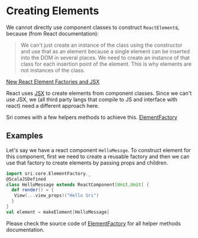 # Creating Elements 

We cannot directly use component classes to construct `ReactElement`s, because (from React documentation): 

>We can't just create an instance of the class using the constructor and use that as an element because a single element can be inserted into the DOM in several places. We need to create an instance of that class for each insertion point of the element. This is why elements are not instances of the class.

[New React Element Factories and JSX](https://gist.github.com/sebmarkbage/d7bce729f38730399d28)

React uses [JSX](https://facebook.github.io/react/docs/jsx-in-depth.html) to create elements from component classes. Since we can't use JSX,  we (all third party langs that compile to JS and interface with react) need a different approach here.

Sri comes with a few helpers methods to achieve this.  [ElementFactory](https://github.com/chandu0101/sri/blob/master/core/src/main/scala/sri/core/ElementFactory.scala)

## Examples

Let's say we have a react component `HelloMessge`. To construct element for this component, first we need to create a reusable factory and then we can use that factory to create elements by passing props and children.

```scala
import sri.core.ElementFactory._
@ScalaJSDefined
class HelloMessage extends ReactComponent[Unit,Unit] {
  def render() = {
   View(...view_props)("Hello Sri")
  }
}
val element = makeElement[HelloMessage]
```

Please check the source code of [ElementFactory](core/src/main/scala/sri/core/ElementFactory.scala) for all helper methods documentation.
